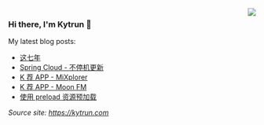 <img align="right" src="https://github-readme-stats.vercel.app/api?username=kytrun&show_icons=true&icon_color=ad0d52&text_color=24292e&bg_color=ffffff&hide_title=false&&count_private=true&include_all_commits=true&disable_animations=true" />

### Hi there, I'm Kytrun 👋
My latest blog posts:
<!--START_SECTION:feed-->
* [这七年](https:&#x2F;&#x2F;kytrun.com&#x2F;7-years&#x2F;)
* [Spring Cloud - 不停机更新](https:&#x2F;&#x2F;kytrun.com&#x2F;spring-cloud-graceful-update&#x2F;)
* [K 荐 APP - MiXplorer](https:&#x2F;&#x2F;kytrun.com&#x2F;app-mixplorer&#x2F;)
* [K 荐 APP - Moon FM](https:&#x2F;&#x2F;kytrun.com&#x2F;app-moon-fm&#x2F;)
* [使用 preload 资源预加载](https:&#x2F;&#x2F;kytrun.com&#x2F;use-preload&#x2F;)
<!--END_SECTION:feed-->

*Source site: https://kytrun.com*
